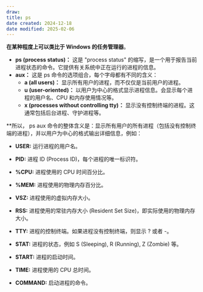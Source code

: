 ```yaml
---
draw:
title: ps
date created: 2024-12-18
date modified: 2025-02-06
---
```


**在某种程度上可以类比于 Windows 的任务管理器**。


- **ps (process status)：** 这是 "process status" 的缩写，是一个用于报告当前进程状态的命令。它提供有关系统中正在运行的进程的信息。
- **aux：** 这是 ps 命令的选项组合，每个字母都有不同的含义：
    - **a (all users)：** 显示所有用户的进程，而不仅仅是当前用户的进程。
    - **u (user-oriented)：** 以用户为中心的格式显示进程信息。会显示每个进程的用户名、CPU 和内存使用情况等。
    - **x (processes without controlling tty)：** 显示没有控制终端的进程。这通常包括后台进程、守护进程等。
        

**所以， ps aux 命令的整体含义是：显示所有用户的所有进程（包括没有控制终端的进程），并以用户为中心的格式输出详细信息，例如：

- **USER:** 运行进程的用户名。
    
- **PID:** 进程 ID (Process ID)，每个进程的唯一标识符。
    
- **%CPU:** 进程使用的 CPU 时间百分比。
    
- **%MEM:** 进程使用的物理内存百分比。
    
- **VSZ:** 进程使用的虚拟内存大小。
    
- **RSS:** 进程使用的常驻内存大小 (Resident Set Size)，即实际使用的物理内存大小。
    
- **TTY:** 进程的控制终端。如果进程没有控制终端，则显示 ? 或者 -。
    
- **STAT:** 进程的状态，例如 S (Sleeping), R (Running), Z (Zombie) 等。
    
- **START:** 进程的启动时间。
    
- **TIME:** 进程使用的 CPU 总时间。
    
- **COMMAND:** 启动进程的命令。
